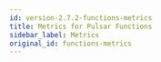 ```yaml
---
id: version-2.7.2-functions-metrics
title: Metrics for Pulsar Functions
sidebar_label: Metrics
original_id: functions-metrics
---
```


